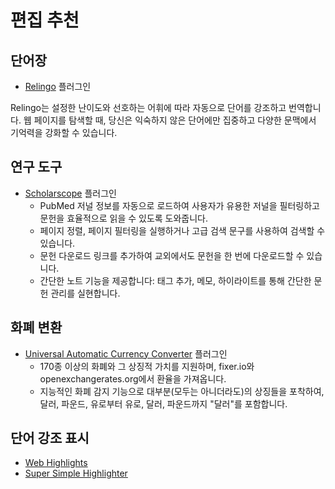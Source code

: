 # 편집 추천

## 단어장
- [Relingo](https://relingo.net/) 플러그인

Relingo는 설정한 난이도와 선호하는 어휘에 따라 자동으로 단어를 강조하고 번역합니다. 웹 페이지를 탐색할 때, 당신은 익숙하지 않은 단어에만 집중하고 다양한 문맥에서 기억력을 강화할 수 있습니다.

## 연구 도구
- [Scholarscope](https://www.scholarscope.online/) 플러그인
    - PubMed 저널 정보를 자동으로 로드하여 사용자가 유용한 저널을 필터링하고 문헌을 효율적으로 읽을 수 있도록 도와줍니다.
    - 페이지 정렬, 페이지 필터링을 실행하거나 고급 검색 문구를 사용하여 검색할 수 있습니다.
    - 문헌 다운로드 링크를 추가하여 교외에서도 문헌을 한 번에 다운로드할 수 있습니다.
    - 간단한 노트 기능을 제공합니다: 태그 추가, 메모, 하이라이트를 통해 간단한 문헌 관리를 실현합니다.

## 화폐 변환
- [Universal Automatic Currency Converter](https://chromewebstore.google.com/detail/hbjagjepkeogombomfeefdmjnclgojli?hl=zh-CN&utm_source=ext_sidebar) 플러그인
    - 170종 이상의 화폐와 그 상징적 가치를 지원하며, fixer.io와 openexchangerates.org에서 환율을 가져옵니다.
    - 지능적인 화폐 감지 기능으로 대부분(모두는 아니더라도)의 상징들을 포착하여, 달러, 파운드, 유로부터 유로, 달러, 파운드까지 "달러"를 포함합니다.

## 단어 강조 표시
- [Web Highlights](https://web-highlights.com/blog/welcome/)
- [Super Simple Highlighter](https://chromewebstore.google.com/detail/super-simple-highlighter/hhlhjgianpocpoppaiihmlpgcoehlhio)